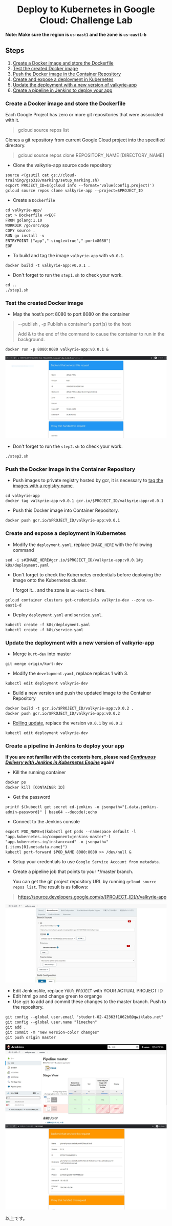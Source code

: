 <h1 align='center'>Deploy to Kubernetes in Google Cloud: Challenge Lab</h1>

<strong>Note: Make sure the region is `us-east1` and the zone is `us-east1-b`</strong>

<h2> Steps </h2>

1. [Create a Docker image and store the Dockerfile](#1)
1. [Test the created Docker image](#2)
1. [Push the Docker image in the Container Repository](#3)
1. [Create and expose a deployment in Kubernetes](#4)
1. [Update the deployment with a new version of valkyrie-app](#5)
1. [Create a pipeline in Jenkins to deploy your app](#6)

<h3 id=1>Create a Docker image and store the Dockerfile</h3>

Each Google Project has zero or more git repositories that were associated with it.
> gcloud source repos list

Clones a git repository from current Google Cloud project into the specified directory.
> gcloud source repos clone REPOSITORY_NAME [DIRECTORY_NAME]

* Clone the valkyrie-app source code repository
```
source <(gsutil cat gs://cloud-training/gsp318/marking/setup_marking.sh)
export PROJECT_ID=$(gcloud info --format='value(config.project)')
gcloud source repos clone valkyrie-app --project=$PROJECT_ID
```

* Create a `Dockerfile`
```
cd valkyrie-app/
cat > Dockerfile <<EOF
FROM golang:1.10
WORKDIR /go/src/app
COPY source .
RUN go install -v
ENTRYPOINT ["app","-single=true","-port=8080"]
EOF
```

* To build and tag the image `valkyrie-app` with `v0.0.1`.
```
docker build -t valkyrie-app:v0.0.1 .
```

* Don't forget to run the `step1.sh` to check your work. 
```
cd ..
./step1.sh
```

<h3 id=2>Test the created Docker image</h3>

* Map the host’s port 8080 to port 8080 on the container
> --publish , -p		Publish a container's port(s) to the host
>
>  Add & to the end of the command to cause the container to run in the background.

```
docker run -p 8080:8080 valkyrie-app:v0.0.1 &
```
![Here is result shown in Step 2](./image/0616_step2.JPG)

* Don't forget to run the `step2.sh` to check your work. 
```
./step2.sh
```

<h3 id=3>Push the Docker image in the Container Repository</h3>

* Push images to private registry hosted by gcr, it is necessary to [tag the images with a registry name](https://cloud.google.com/container-registry/docs/pushing-and-pulling#tag).

```
cd valkyrie-app
docker tag valkyrie-app:v0.0.1 gcr.io/$PROJECT_ID/valkyrie-app:v0.0.1
```

* Push this Docker image into Container Repository.
```
docker push gcr.io/$PROJECT_ID/valkyrie-app:v0.0.1
```

<h3 id=4>Create and expose a deployment in Kubernetes</h3>

* Modify the `deployment.yaml`, replace `IMAGE_HERE` with the following command
```
sed -i s#IMAGE_HERE#gcr.io/$PROJECT_ID/valkyrie-app:v0.0.1#g k8s/deployment.yaml
```

* Don't forget to check the Kubernetes credentials before deploying the image onto the Kubernetes cluster.

  I forgot it... and the zone is `us-east1-d` here.
```
gcloud container clusters get-credentials valkyrie-dev --zone us-east1-d
```

* Deploy `deployment.yaml` and `service.yaml`.
```
kubectl create -f k8s/deployment.yaml
kubectl create -f k8s/service.yaml
```

<h3 id=5>Update the deployment with a new version of valkyrie-app</h3>

* Merge `kurt-dev` into master
```
git merge origin/kurt-dev
```

* Modify the `development.yaml`, replace replicas 1 with 3.
```
kubectl edit deployment valkyrie-dev
```

* Build a new version and push the updated image to the Container Repository
```
docker build -t gcr.io/$PROJECT_ID/valkyrie-app:v0.0.2 .
docker push gcr.io/$PROJECT_ID/valkyrie-app:v0.0.2
```

* [Rolling update](././GCP_Notes/blue-green%20deployment%2C%20rolling%20update%20and%20canary%20deployment.md), replace the version `v0.0.1` by `v0.0.2`
```
kubectl edit deployment valkyrie-dev
```
<h3 id=6>Create a pipeline in Jenkins to deploy your app</h3>

<strong>If you are not familiar with the contents here, please read *[Continuous Delivery with Jenkins in Kubernetes Engine](https://google.qwiklabs.com/focuses/1104?parent=catalog)* again!</strong>

* Kill the running container
```
docker ps
docker kill [CONTAINER ID]
```

* Get the password
```
printf $(kubectl get secret cd-jenkins -o jsonpath="{.data.jenkins-admin-password}" | base64 --decode);echo
```

* Connect to the Jenkins console
```
export POD_NAME=$(kubectl get pods --namespace default -l "app.kubernetes.io/component=jenkins-master"-l "app.kubernetes.io/instance=cd" -o jsonpath="{.items[0].metadata.name}")
kubectl port-forward $POD_NAME 8080:8080 >> /dev/null &
```

* Setup your credentials to use `Google Service Account from metadata`.

* Create a pipeline job that points to your \*/master branch. 
  
  You can get the git project repository URL by running `gcloud source repos list`. The result is as follows:
> https://source.developers.google.com/p/[PROJECT_ID]/r/valkyrie-app

![Create a pipeline job](./image/0617_step6_1.JPG)


* Edit Jenkinsfile, replace `YOUR_PROJECT` with YOUR ACTUAL PROJECT ID
* Edit html.go and change green to organge
* Use `git` to add and commit these changes to the master branch. Push to the  repository.
```
git config --global user.email "student-02-42363f1062b0@qwiklabs.net"
git config --global user.name "linechen"
git add .
git commit -m "new version-color changes"
git push origin master
```
![here in the result1-Jenkins](./image/0617_step6_2.JPG)
![here is the result-color changes](./image/0617_step6_3.JPG)

以上です。
